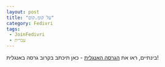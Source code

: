 ```yaml
---
layout: post
title: "על קומ.קום"
category: Fedivri
tags:
 - JoinFedivri
 - עברית
---
```


בינתיים, ראו את [הגרסה האנגלית](https://laxla.quest/blog/fedivri/2024/11/28/joinfedivri) - כאן תיכתב בקרוב גרסה באנגלית!
